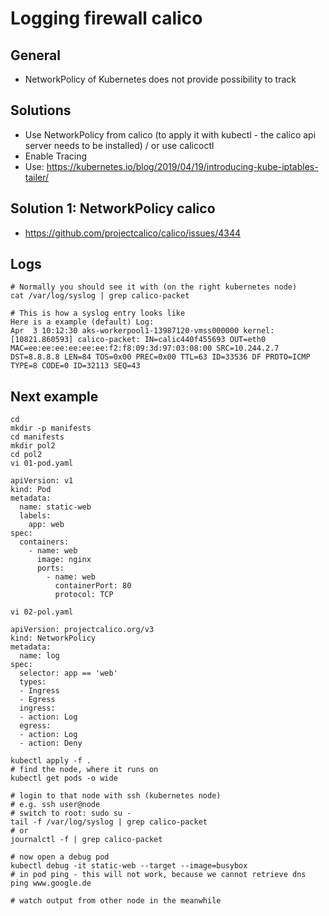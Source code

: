 # Logging firewall calico 

## General

 * NetworkPolicy of Kubernetes does not provide possibility to track 

## Solutions 

  * Use NetworkPolicy from calico (to apply it with kubectl - the calico api server needs to be installed) / or use calicoctl 
  * Enable Tracing 
  * Use: https://kubernetes.io/blog/2019/04/19/introducing-kube-iptables-tailer/
  
## Solution 1: NetworkPolicy calico 

  * https://github.com/projectcalico/calico/issues/4344


## Logs 

```
# Normally you should see it with (on the right kubernetes node)
cat /var/log/syslog | grep calico-packet 

# This is how a syslog entry looks like 
Here is a example (default) Log:
Apr  3 10:12:30 aks-workerpool1-13987120-vmss000000 kernel: [10821.860593] calico-packet: IN=calic440f455693 OUT=eth0 MAC=ee:ee:ee:ee:ee:ee:f2:f8:09:3d:97:03:08:00 SRC=10.244.2.7 DST=8.8.8.8 LEN=84 TOS=0x00 PREC=0x00 TTL=63 ID=33536 DF PROTO=ICMP TYPE=8 CODE=0 ID=32113 SEQ=43 
```

## Next example 

```
cd
mkdir -p manifests
cd manifests 
mkdir pol2
cd pol2
vi 01-pod.yaml 
```

```
apiVersion: v1
kind: Pod
metadata:
  name: static-web
  labels:
    app: web
spec:
  containers:
    - name: web
      image: nginx
      ports:
        - name: web
          containerPort: 80
          protocol: TCP
```

```
vi 02-pol.yaml 
```

```
apiVersion: projectcalico.org/v3
kind: NetworkPolicy
metadata:
  name: log
spec:
  selector: app == 'web'
  types:
  - Ingress
  - Egress
  ingress:
  - action: Log
  egress:
  - action: Log
  - action: Deny
```

```
kubectl apply -f .
# find the node, where it runs on 
kubectl get pods -o wide 
```

```
# login to that node with ssh (kubernetes node) 
# e.g. ssh user@node 
# switch to root: sudo su -
tail -f /var/log/syslog | grep calico-packet 
# or 
journalctl -f | grep calico-packet 
```

```
# now open a debug pod 
kubectl debug -it static-web --target --image=busybox 
# in pod ping - this will not work, because we cannot retrieve dns 
ping www.google.de
```

```
# watch output from other node in the meanwhile 
```

